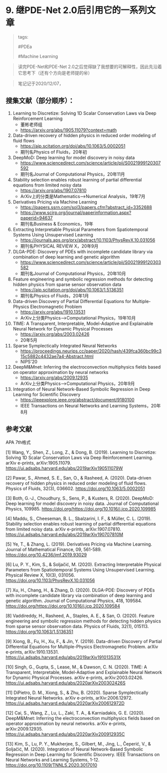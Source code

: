 # 9. 继PDE-Net 2.0后引用它的一系列文章

> tags:
>
> \#PDEa
>
> \#Machine Learning

> 读完PDE-Net和PDE-Net 2.0之后觉得缺了我想要的可解释性，因此先沿着它思考下（还有个方向是老师提的㊙）

> 笔记记于2020/12/07，

## 搜集文献（部分顺序）：

1. Learning to Discretize: Solving 1D Scalar Conservation Laws via Deep Reinforcement Learning
    * 董彬老师组
    * https://arxiv.org/abs/1905.11079?context=math
2. Data-driven recovery of hidden physics in reduced order modeling of fluid flows
    * https://aip.scitation.org/doi/abs/10.1063/5.0002051
    * 期刊名Physics of Fluids，20年初
3. DeepMoD: Deep learning for model discovery in noisy data
    * https://www.sciencedirect.com/science/article/pii/S0021999120307592
    * 期刊名Journal of Computational Physics，20年11月
4. Stability selection enables robust learning of partial differential equations from limited noisy data
    * https://arxiv.org/abs/1907.07810
    * ArXiv上的分类是Mathematics-->Numerical Analysis，19年7月
5. Derivatives Pricing via Machine Learning
    * https://papers.ssrn.com/sol3/papers.cfm?abstract_id=3352688
    * https://www.scirp.org/journal/paperinformation.aspx?paperid=94637
    * 期刊名Business & Economics，19年
6. Extracting Interpretable Physical Parameters from Spatiotemporal Systems Using Unsupervised Learning
    * https://journals.aps.org/prx/abstract/10.1103/PhysRevX.10.031056
    * 期刊名PHYSICAL REVIEW X，20年9月
7. DLGA-PDE: Discovery of PDEs with incomplete candidate library via combination of deep learning and genetic algorithm
    * https://www.sciencedirect.com/science/article/pii/S0021999120303582
    * 期刊名Journal of Computational Physics，20年10月
8. Feature engineering and symbolic regression methods for detecting hidden physics from sparse sensor observation data
    * https://aip.scitation.org/doi/abs/10.1063/1.5136351
    * 期刊名Physics of Fluids，20年1月
9. Data-driven Discovery of Partial Differential Equations for Multiple-Physics Electromagnetic Problem
    * https://arxiv.org/abs/1910.13531
    * ArXiv上分类Physics-->Computational Physics，19年10月
10. TIME: A Transparent, Interpretable, Model-Adaptive and Explainable Neural Network for Dynamic Physical Processes
    * https://arxiv.org/abs/2003.02426
    * 20年5月
11. Sparse Symplectically Integrated Neural Networks
    * https://proceedings.neurips.cc/paper/2020/hash/439fca360bc99c315c5882c4432ae7a4-Abstract.html
    * NIPS'20
12. DeepM&Mnet: Inferring the electroconvection multiphysics fields based on operator approximation by neural networks
    * https://arxiv.org/abs/2009.12935
    * ArXiv上分类Physics-->Computational Physics，20年9月
13. Integration of Neural Network-Based Symbolic Regression in Deep Learning for Scientific Discovery
    * https://ieeexplore.ieee.org/abstract/document/9180100
    * IEEE Transactions on Neural Networks and Learning Systems，20年8月

## 参考文献

APA 7th格式

[1] Wang, Y., Shen, Z., Long, Z., & Dong, B. (2019). Learning to Discretize: Solving 1D Scalar Conservation Laws via Deep Reinforcement Learning. arXiv e-prints, arXiv:1905.11079. https://ui.adsabs.harvard.edu/abs/2019arXiv190511079W 

[2] Pawar, S., Ahmed, S. E., San, O., & Rasheed, A. (2020). Data-driven recovery of hidden physics in reduced order modeling of fluid flows. Physics of Fluids, 32(3), 036602. https://doi.org/10.1063/5.0002051 

[3] Both, G.-J., Choudhury, S., Sens, P., & Kusters, R. (2020). DeepMoD: Deep learning for model discovery in noisy data. Journal of Computational Physics, 109985. https://doi.org/https://doi.org/10.1016/j.jcp.2020.109985 

[4] Maddu, S., Cheeseman, B. L., Sbalzarini, I. F., & Müller, C. L. (2019). Stability selection enables robust learning of partial differential equations from limited noisy data. arXiv e-prints, arXiv:1907.07810. https://ui.adsabs.harvard.edu/abs/2019arXiv190707810M 

[5] Ye, T., & Zhang, L. (2019). Derivatives Pricing via Machine Learning. Journal of Mathematical Finance, 09, 561-589. https://doi.org/10.4236/jmf.2019.93029 

[6] Lu, P. Y., Kim, S., & Soljačić, M. (2020). Extracting Interpretable Physical Parameters from Spatiotemporal Systems Using Unsupervised Learning. Physical Review X, 10(3), 031056. https://doi.org/10.1103/PhysRevX.10.031056 

[7] Xu, H., Chang, H., & Zhang, D. (2020). DLGA-PDE: Discovery of PDEs with incomplete candidate library via combination of deep learning and genetic algorithm. Journal of Computational Physics, 418, 109584. https://doi.org/https://doi.org/10.1016/j.jcp.2020.109584 

[8] Vaddireddy, H., Rasheed, A., Staples, A. E., & San, O. (2020). Feature engineering and symbolic regression methods for detecting hidden physics from sparse sensor observation data. Physics of Fluids, 32(1), 015113. https://doi.org/10.1063/1.5136351 

[9] Xiong, B., Fu, H., Xu, F., & Jin, Y. (2019). Data-driven Discovery of Partial Differential Equations for Multiple-Physics Electromagnetic Problem. arXiv e-prints, arXiv:1910.13531. https://ui.adsabs.harvard.edu/abs/2019arXiv191013531X 

[10] Singh, G., Gupta, S., Lease, M., & Dawson, C. N. (2020). TIME: A Transparent, Interpretable, Model-Adaptive and Explainable Neural Network for Dynamic Physical Processes. arXiv e-prints, arXiv:2003.02426. https://ui.adsabs.harvard.edu/abs/2020arXiv200302426S 

[11] DiPietro, D. M., Xiong, S., & Zhu, B. (2020). Sparse Symplectically Integrated Neural Networks. arXiv e-prints, arXiv:2006.12972. https://ui.adsabs.harvard.edu/abs/2020arXiv200612972D 

[12] Cai, S., Wang, Z., Lu, L., Zaki, T. A., & Karniadakis, G. E. (2020). DeepM&Mnet: Inferring the electroconvection multiphysics fields based on operator approximation by neural networks. arXiv e-prints, arXiv:2009.12935. https://ui.adsabs.harvard.edu/abs/2020arXiv200912935C 

[13] Kim, S., Lu, P. Y., Mukherjee, S., Gilbert, M., Jing, L., Čeperić, V., & Soljačić, M. (2020). Integration of Neural Network-Based Symbolic Regression in Deep Learning for Scientific Discovery. IEEE Transactions on Neural Networks and Learning Systems, 1-12. https://doi.org/10.1109/TNNLS.2020.3017010 
